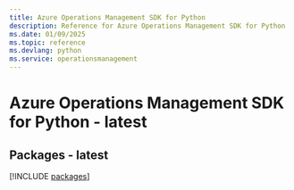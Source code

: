 ```yaml
---
title: Azure Operations Management SDK for Python
description: Reference for Azure Operations Management SDK for Python
ms.date: 01/09/2025
ms.topic: reference
ms.devlang: python
ms.service: operationsmanagement
---
```

# Azure Operations Management SDK for Python - latest
## Packages - latest
[!INCLUDE [packages](operations-management-index.md)]
